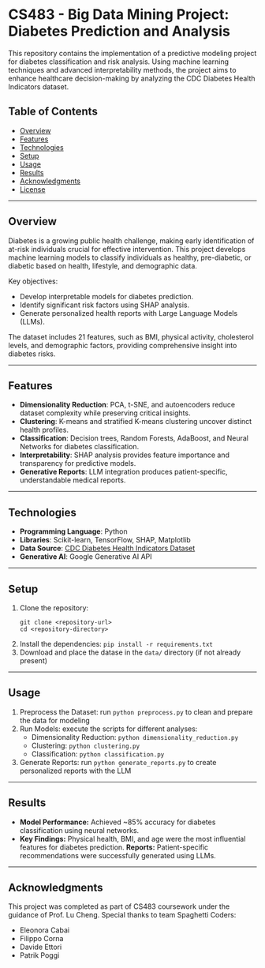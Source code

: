 # CS483 - Big Data Mining Project: Diabetes Prediction and Analysis
This repository contains the implementation of a predictive modeling project for diabetes classification and risk analysis. Using machine learning techniques and advanced interpretability methods, the project aims to enhance healthcare decision-making by analyzing the CDC Diabetes Health Indicators dataset.

## Table of Contents

- [Overview](#overview)  
- [Features](#features)  
- [Technologies](#technologies)  
- [Setup](#setup)  
- [Usage](#usage)  
- [Results](#results)  
- [Acknowledgments](#acknowledgments)  
- [License](#license)  

---

## Overview

Diabetes is a growing public health challenge, making early identification of at-risk individuals crucial for effective intervention. This project develops machine learning models to classify individuals as healthy, pre-diabetic, or diabetic based on health, lifestyle, and demographic data. 

Key objectives:
- Develop interpretable models for diabetes prediction.  
- Identify significant risk factors using SHAP analysis.  
- Generate personalized health reports with Large Language Models (LLMs).  

The dataset includes 21 features, such as BMI, physical activity, cholesterol levels, and demographic factors, providing comprehensive insight into diabetes risks.

---

## Features

- **Dimensionality Reduction**: PCA, t-SNE, and autoencoders reduce dataset complexity while preserving critical insights.  
- **Clustering**: K-means and stratified K-means clustering uncover distinct health profiles.  
- **Classification**: Decision trees, Random Forests, AdaBoost, and Neural Networks for diabetes classification.  
- **Interpretability**: SHAP analysis provides feature importance and transparency for predictive models.  
- **Generative Reports**: LLM integration produces patient-specific, understandable medical reports.  

---

## Technologies

- **Programming Language**: Python  
- **Libraries**: Scikit-learn, TensorFlow, SHAP, Matplotlib  
- **Data Source**: [CDC Diabetes Health Indicators Dataset](https://archive.ics.uci.edu/dataset/891/cdc+diabetes+health+indicators)  
- **Generative AI**: Google Generative AI API  

---

## Setup

1. Clone the repository:
   ```
   git clone <repository-url>
   cd <repository-directory>
   ```
2. Install the dependencies: ```pip install -r requirements.txt```
3. Download and place the datase in the ```data/``` directory (if not already present)

---

## Usage 

1. Preprocess the Dataset: run ```python preprocess.py``` to clean and prepare the data for modeling
2. Run Models: execute the scripts for different analyses:
    - Dimensionality Reduction: ```python dimensionality_reduction.py```
    - Clustering: ```python clustering.py```
    - Classification: ```python classification.py```
3. Generate Reports: run ```python generate_reports.py``` to create personalized reports with the LLM

---

## Results

- **Model Performance:** Achieved ~85% accuracy for diabetes classification using neural networks.
- **Key Findings:** Physical health, BMI, and age were the most influential features for diabetes prediction.
**Reports:** Patient-specific recommendations were successfully generated using LLMs.

---

## Acknowledgments
This project was completed as part of CS483 coursework under the guidance of Prof. Lu Cheng. Special thanks to team Spaghetti Coders:

- Eleonora Cabai
- Filippo Corna
- Davide Ettori
- Patrik Poggi
